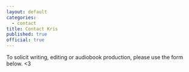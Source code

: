 ```yaml
---
layout: default
categories:
  - contact
title: Contact Kris
published: true
official: true
---
```



To solicit writing, editing or audiobook production, please use the form below. <3